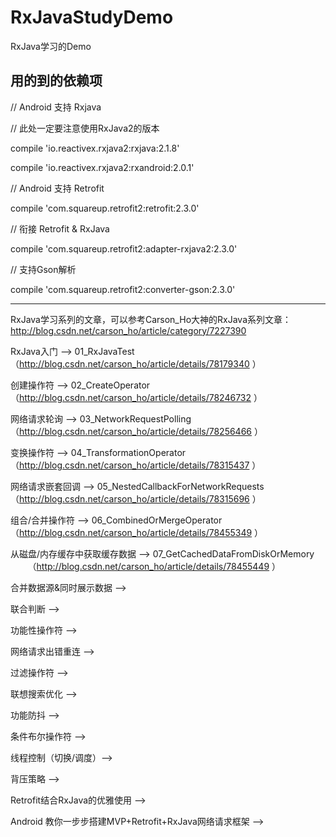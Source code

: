 # RxJavaStudyDemo
RxJava学习的Demo

用的到的依赖项
-------------------------------------------------------------------------------------------------------------------------

// Android 支持 Rxjava

// 此处一定要注意使用RxJava2的版本

compile 'io.reactivex.rxjava2:rxjava:2.1.8'

compile 'io.reactivex.rxjava2:rxandroid:2.0.1'

// Android 支持 Retrofit

compile 'com.squareup.retrofit2:retrofit:2.3.0'

// 衔接 Retrofit & RxJava

compile 'com.squareup.retrofit2:adapter-rxjava2:2.3.0'

// 支持Gson解析

compile 'com.squareup.retrofit2:converter-gson:2.3.0'

-------------------------------------------------------------------------------------------------------------------------

RxJava学习系列的文章，可以参考Carson_Ho大神的RxJava系列文章：http://blog.csdn.net/carson_ho/article/category/7227390

RxJava入门 --> 01_RxJavaTest 
            （http://blog.csdn.net/carson_ho/article/details/78179340 ）
            
创建操作符 --> 02_CreateOperator 
            （http://blog.csdn.net/carson_ho/article/details/78246732 ）
            
网络请求轮询 --> 03_NetworkRequestPolling 
            （http://blog.csdn.net/carson_ho/article/details/78256466 ）
            
变换操作符 --> 04_TransformationOperator
            （http://blog.csdn.net/carson_ho/article/details/78315437 ）
            
网络请求嵌套回调 --> 05_NestedCallbackForNetworkRequests
            （http://blog.csdn.net/carson_ho/article/details/78315696 ）
            
组合/合并操作符 --> 06_CombinedOrMergeOperator
            （http://blog.csdn.net/carson_ho/article/details/78455349 ）
            
从磁盘/内存缓存中获取缓存数据 --> 07_GetCachedDataFromDiskOrMemory
            （http://blog.csdn.net/carson_ho/article/details/78455449 ）

合并数据源&同时展示数据 -->

联合判断 -->

功能性操作符 -->

网络请求出错重连 -->

过滤操作符 -->

联想搜索优化 -->

功能防抖 -->

条件布尔操作符 -->



线程控制（切换/调度）-->

背压策略 -->

Retrofit结合RxJava的优雅使用 -->


Android 教你一步步搭建MVP+Retrofit+RxJava网络请求框架 -->


